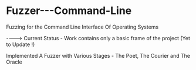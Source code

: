 # Fuzzer---Command-Line
Fuzzing for the Command Line Interface Of Operating Systems

----> Current Status - Work contains only a basic frame of the project (Yet to Update !)

Implemented A Fuzzer with Various Stages - The Poet, The Courier and The Oracle

